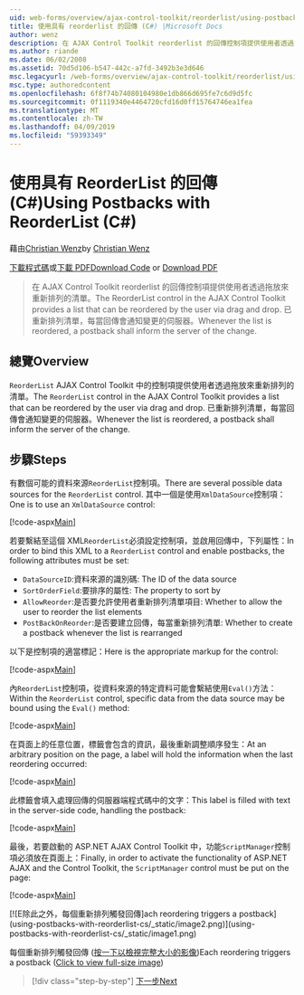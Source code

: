 ```yaml
---
uid: web-forms/overview/ajax-control-toolkit/reorderlist/using-postbacks-with-reorderlist-cs
title: 使用具有 reorderlist 的回傳 (C#) |Microsoft Docs
author: wenz
description: 在 AJAX Control Toolkit reorderlist 的回傳控制項提供使用者透過拖放來重新排列的清單。 已重新排列清單，每當 po...
ms.author: riande
ms.date: 06/02/2008
ms.assetid: 70d5d106-b547-442c-a7fd-3492b3e3d646
msc.legacyurl: /web-forms/overview/ajax-control-toolkit/reorderlist/using-postbacks-with-reorderlist-cs
msc.type: authoredcontent
ms.openlocfilehash: 6f8f74b74080104980e1db866d695fe7c6d9d5fc
ms.sourcegitcommit: 0f1119340e4464720cfd16d0ff15764746ea1fea
ms.translationtype: MT
ms.contentlocale: zh-TW
ms.lasthandoff: 04/09/2019
ms.locfileid: "59393349"
---
```

# <a name="using-postbacks-with-reorderlist-c"></a><span data-ttu-id="8c297-104">使用具有 ReorderList 的回傳 (C#)</span><span class="sxs-lookup"><span data-stu-id="8c297-104">Using Postbacks with ReorderList (C#)</span></span>

<span data-ttu-id="8c297-105">藉由[Christian Wenz](https://github.com/wenz)</span><span class="sxs-lookup"><span data-stu-id="8c297-105">by [Christian Wenz](https://github.com/wenz)</span></span>

<span data-ttu-id="8c297-106">[下載程式碼](http://download.microsoft.com/download/9/3/f/93f8daea-bebd-4821-833b-95205389c7d0/ReorderList4.cs.zip)或[下載 PDF](http://download.microsoft.com/download/2/d/c/2dc10e34-6983-41d4-9c08-f78f5387d32b/reorderlist4CS.pdf)</span><span class="sxs-lookup"><span data-stu-id="8c297-106">[Download Code](http://download.microsoft.com/download/9/3/f/93f8daea-bebd-4821-833b-95205389c7d0/ReorderList4.cs.zip) or [Download PDF](http://download.microsoft.com/download/2/d/c/2dc10e34-6983-41d4-9c08-f78f5387d32b/reorderlist4CS.pdf)</span></span>

> <span data-ttu-id="8c297-107">在 AJAX Control Toolkit reorderlist 的回傳控制項提供使用者透過拖放來重新排列的清單。</span><span class="sxs-lookup"><span data-stu-id="8c297-107">The ReorderList control in the AJAX Control Toolkit provides a list that can be reordered by the user via drag and drop.</span></span> <span data-ttu-id="8c297-108">已重新排列清單，每當回傳會通知變更的伺服器。</span><span class="sxs-lookup"><span data-stu-id="8c297-108">Whenever the list is reordered, a postback shall inform the server of the change.</span></span>


## <a name="overview"></a><span data-ttu-id="8c297-109">總覽</span><span class="sxs-lookup"><span data-stu-id="8c297-109">Overview</span></span>

<span data-ttu-id="8c297-110">`ReorderList` AJAX Control Toolkit 中的控制項提供使用者透過拖放來重新排列的清單。</span><span class="sxs-lookup"><span data-stu-id="8c297-110">The `ReorderList` control in the AJAX Control Toolkit provides a list that can be reordered by the user via drag and drop.</span></span> <span data-ttu-id="8c297-111">已重新排列清單，每當回傳會通知變更的伺服器。</span><span class="sxs-lookup"><span data-stu-id="8c297-111">Whenever the list is reordered, a postback shall inform the server of the change.</span></span>

## <a name="steps"></a><span data-ttu-id="8c297-112">步驟</span><span class="sxs-lookup"><span data-stu-id="8c297-112">Steps</span></span>

<span data-ttu-id="8c297-113">有數個可能的資料來源`ReorderList`控制項。</span><span class="sxs-lookup"><span data-stu-id="8c297-113">There are several possible data sources for the `ReorderList` control.</span></span> <span data-ttu-id="8c297-114">其中一個是使用`XmlDataSource`控制項：</span><span class="sxs-lookup"><span data-stu-id="8c297-114">One is to use an `XmlDataSource` control:</span></span>

[!code-aspx[Main](using-postbacks-with-reorderlist-cs/samples/sample1.aspx)]

<span data-ttu-id="8c297-115">若要繫結至這個 XML`ReorderList`必須設定控制項，並啟用回傳中，下列屬性：</span><span class="sxs-lookup"><span data-stu-id="8c297-115">In order to bind this XML to a `ReorderList` control and enable postbacks, the following attributes must be set:</span></span>

- `DataSourceID`<span data-ttu-id="8c297-116">:資料來源的識別碼</span><span class="sxs-lookup"><span data-stu-id="8c297-116">: The ID of the data source</span></span>
- `SortOrderField`<span data-ttu-id="8c297-117">:要排序的屬性</span><span class="sxs-lookup"><span data-stu-id="8c297-117">: The property to sort by</span></span>
- `AllowReorder`<span data-ttu-id="8c297-118">:是否要允許使用者重新排列清單項目</span><span class="sxs-lookup"><span data-stu-id="8c297-118">: Whether to allow the user to reorder the list elements</span></span>
- `PostBackOnReorder`<span data-ttu-id="8c297-119">:是否要建立回傳，每當重新排列清單</span><span class="sxs-lookup"><span data-stu-id="8c297-119">: Whether to create a postback whenever the list is rearranged</span></span>

<span data-ttu-id="8c297-120">以下是控制項的適當標記：</span><span class="sxs-lookup"><span data-stu-id="8c297-120">Here is the appropriate markup for the control:</span></span>

[!code-aspx[Main](using-postbacks-with-reorderlist-cs/samples/sample2.aspx)]

<span data-ttu-id="8c297-121">內`ReorderList`控制項，從資料來源的特定資料可能會繫結使用`Eval()`方法：</span><span class="sxs-lookup"><span data-stu-id="8c297-121">Within the `ReorderList` control, specific data from the data source may be bound using the `Eval()` method:</span></span>

[!code-aspx[Main](using-postbacks-with-reorderlist-cs/samples/sample3.aspx)]

<span data-ttu-id="8c297-122">在頁面上的任意位置，標籤會包含的資訊，最後重新調整順序發生：</span><span class="sxs-lookup"><span data-stu-id="8c297-122">At an arbitrary position on the page, a label will hold the information when the last reordering occurred:</span></span>

[!code-aspx[Main](using-postbacks-with-reorderlist-cs/samples/sample4.aspx)]

<span data-ttu-id="8c297-123">此標籤會填入處理回傳的伺服器端程式碼中的文字：</span><span class="sxs-lookup"><span data-stu-id="8c297-123">This label is filled with text in the server-side code, handling the postback:</span></span>

[!code-aspx[Main](using-postbacks-with-reorderlist-cs/samples/sample5.aspx)]

<span data-ttu-id="8c297-124">最後，若要啟動的 ASP.NET AJAX Control Toolkit 中，功能`ScriptManager`控制項必須放在頁面上：</span><span class="sxs-lookup"><span data-stu-id="8c297-124">Finally, in order to activate the functionality of ASP.NET AJAX and the Control Toolkit, the `ScriptManager` control must be put on the page:</span></span>

[!code-aspx[Main](using-postbacks-with-reorderlist-cs/samples/sample6.aspx)]


[![E<span data-ttu-id="8c297-125">除此之外，每個重新排列觸發回傳]</span><span class="sxs-lookup"><span data-stu-id="8c297-125">ach reordering triggers a postback]</span></span>(using-postbacks-with-reorderlist-cs/_static/image2.png)](using-postbacks-with-reorderlist-cs/_static/image1.png)

<span data-ttu-id="8c297-126">每個重新排列觸發回傳 ([按一下以檢視完整大小的影像](using-postbacks-with-reorderlist-cs/_static/image3.png))</span><span class="sxs-lookup"><span data-stu-id="8c297-126">Each reordering triggers a postback ([Click to view full-size image](using-postbacks-with-reorderlist-cs/_static/image3.png))</span></span>

> [!div class="step-by-step"]
> [<span data-ttu-id="8c297-127">下一步</span><span class="sxs-lookup"><span data-stu-id="8c297-127">Next</span></span>](drag-and-drop-via-reorderlist-cs.md)
